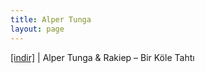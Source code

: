 ```yaml
---
title: Alper Tunga
layout: page
---
```

<a href="https://cloud.mail.ru/public/1679948748e3/Alper%20Tunga%20%26%20Rakiep%20-%20Bir%20K%C3%B6le%20Tahti" target="_blank">[indir]</a> | Alper Tunga & Rakiep &#8211; Bir Köle Tahtı